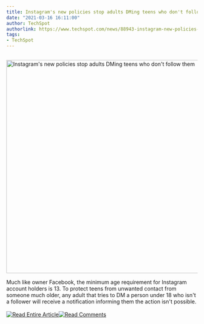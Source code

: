 ```yaml
---
title: Instagram's new policies stop adults DMing teens who don't follow them
date: "2021-03-16 16:11:00"
author: TechSpot
authorlink: https://www.techspot.com/news/88943-instagram-new-policies-stops-adults-dming-teens-who.html
tags:
- TechSpot
---
```

<a href="https://www.techspot.com/news/88943-instagram-new-policies-stops-adults-dming-teens-who.html" target="_blank"><img src="https://static.techspot.com/images2/news/ts3_thumbs/2021/03/2021-03-16-ts3_thumbs-be4.jpg" width="800" height="560" style="padding: 15px 0" title="Instagram's new policies stop adults DMing teens who don't follow them" /></a><br />Much like owner Facebook, the minimum age requirement for Instagram account holders is 13. To protect teens from unwanted contact from someone much older, any adult that tries to DM a person under 18 who isn't a follower will receive a notification informing them the action isn't possible.<br /><br /><a href="https://www.techspot.com/news/88943-instagram-new-policies-stops-adults-dming-teens-who.html"><img src="https://static.techspot.com/images/rss/rss_buttons_01.png" border="0" alt="Read Entire Article" /></a><a href="https://www.techspot.com/news/88943-instagram-new-policies-stops-adults-dming-teens-who.html#comments"><img src="https://static.techspot.com/images/rss/rss_buttons_02.png" border="0" alt="Read Comments" /></a><br /><br />